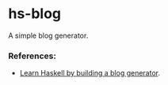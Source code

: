 # hs-blog

A simple blog generator.

### References:

- [Learn Haskell by building a blog generator](https://learn-haskell.blog).
